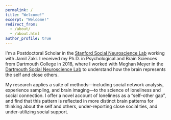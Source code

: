 ```yaml
---
permalink: /
title: "Welcome!"
excerpt: "Welcome!"
redirect_from: 
  - /about/
  - /about.html
author_profile: true
---
```


I'm a Postdoctoral Scholar in the [Stanford Social Neuroscience Lab](http://ssnl.stanford.edu/) working with Jamil Zaki. I received my Ph.D. in Psychological and Brain Sciences from Dartmouth College in 2018, where I worked with Meghan Meyer in the [Dartmouth Social Neuroscience Lab](http://www.dartmouth-socialneurolab.com/) to understand how the brain represents the self and close others. 

My research applies a suite of methods—including social network analysis, experience sampling, and brain imaging—to the science of loneliness and social connection. I offer a novel account of loneliness as a “self–other gap”, and find that this pattern is reflected in more distinct brain patterns for thinking about the self and others, under-reporting close social ties, and under-utilizing social support. 

